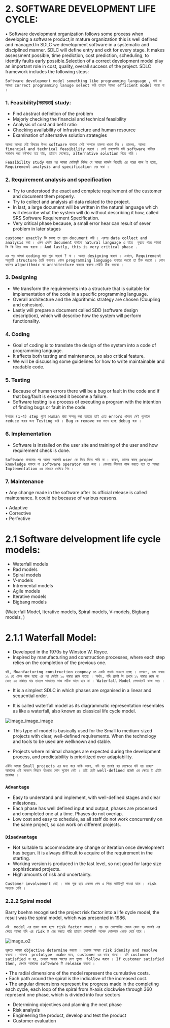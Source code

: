 
# 2. SOFTWARE DEVELOPMENT LIFE CYCLE:

• Software development organization follows some process when developing a software product,in mature organization this is well defined and managed.In SDLC we development software in a systematic and disciplined manner. SDLC will define entry and exit for every stage. It makes assessment possible, time prediction, cost prediction, scheduling, to identify faults early possible.Selection of a correct development model play an important role in cost, quality, overall success of the project.
SDLC framework includes the following steps:

`Software development model something like programming language , যদি না আমরা correct programming lanuge select করি তাহলে আমরা efficient model পাবো না ।  `


### 1. Feasibility(সম্ভাব্যতা) study:
- Find abstract definition of the problem
- Majorly checking the financial and technical feasibility
- Analysis of cost and befit ratio
- Checking availability of infrastructure and human resource
- Examination of alternative solution strategies

`আমরা আমরা যেই বিষয়ের উপর software বানাবো সেই সম্পকে হাকলা ধারনা নিব । তারপর, আমরা financial and technical feasibility করবো । সেই প্রবলেমটা যদি software বানিয়ে সমাধান করা কষ্টসাধ্য হয়ে যায়, তাহলে সেক্ষেত্রে, alternative solution দিতে পারি । `

`Feasibility study করার পর আমরা মোটামুটি শিউর যে আমরা কাজটা নিতেছি এর পরের কাজ টা হচ্ছে, Requirement analysis and specification বের করা । `

### 2. Requirement analysis and specification
- Try to understood the exact and complete requirement of the customer and document
them properly.
- Try to collect and analysis all data related to the project.
- In last, a large document will be written in the natural language which will describe what the system will do without describing it how, called SRS Software Requirement
Specification.
- Very critical phase because, a small error hear can result of sever problem in later stages

`customer exactly কি চাচ্ছে তা শুনে document করি । এরপর data collect and analysis করা । এমন একটা document বানানো natural language এ যাতে  বুঝতে পারে আমরা কি কি নিয়ে কাজ করবো । And lastly, this is very critical phase . `

`এর পর আমরা coding করা শুরু করবো ? না । আমরা designing করবো । এখানে, Requirement অনুয়ায়ী structure তৈরি করবো। কোন programming language ব্যবহার করবো তা ঠিক করবো । কোন ধরনের algorithmic বা architecture ব্যবহার করবো সেইটা ঠিক করবো ।  `

### 3. Designing
- We transform the requirements into a structure that is suitable for implementation of the code in a specific programming language.
- Overall architecture and the algorithmic strategy are chosen (Coupling and cohesion).
- Lastly will prepare a document called SDD (software design description), which will
describe how the system will perform functionality.


### 4. Coding
- Goal of coding is to translate the design of the system into a code of
programming language.
- It affects both testing and maintenance, so also critical feature.
- We will be discussing some guidelines for how to write maintainable and
readable code.

### 5. Testing
- Because of human errors there will be a bug or fault in the code and
if that bug/fault is executed it become a failure.
- Software testing is a process of executing a program with the
intention of finding bugs or fault in the code.

`উপরের (1-4) step গুলো Human দ্বারা সম্পন্ন করা হয়েছে তাই এতে errors থাকবে সেই গুলোকে  reduce করার জন্য Testing করি । Bug কে remove করা মানে হচ্ছে debug করা ।`

### 6. Implementation
- Software is installed on the user site and training of the user
and how requirement check is done.

`Software বানানোর পর আমরা সরাসরি user কে দিয়ে দিতে পারি না । কারণ, তাদের কাছে proper knowledge থাকবে না software operator করার জন্য । কোথায় কীভাবে কাজ করতে হবে তা আমরা Implementation এর মাধ্যমে দেখিয়ে দিব । `

### 7. Maintenance
• Any change made in the software after its official release is called
maintenance. It could be because of various reasons.

• Adaptive <br>
• Corrective <br>
• Perfective <br>



# 2.1 Software delvelopment life cycle models:
- Waterfall models
- Rad models
- Spiral models
- V-models
- Intremental models
- Agile models
- Iterative models
- Bigbang models

(Waterfall Model,
Iterative models,
Spiral models,
V-models,
Bigbang models,
)


# 2.1.1 Waterfall Model:
-  Developed in the 1970s by Winston W. Royce.
- Inspired by manufacturing and construction processes, where each step relies on the
completion of the previous one.

`ধরি, Muanfacturing construction compnay তে একটা প্রডাক্ট বানানো হচ্ছে । সেখানে, রুম নাম্বার ১২ তে কোন কাজ হচ্ছে এর পর সেইটা ১৩ নাম্বার রুমে যাচ্ছে । অর্থাৎ, যদি প্রডাক্ট টা প্রথমে ১২ নাম্বার রুমে না যেতে ১৩ নাম্বারে যায় তাহলে আমাদের কাজ সঠিক ভাবে হবে না । Waterfall Model সেমভাবেই কাজ করে ।`

- It is a simplest SDLC in which phases are
organised in a linear and sequential order.

-  It is called waterfall model as its
diagrammatic representation resembles as
like a waterfall, also known as classical life
cycle model.


![image_image_image](/Academic3rD/softwareEng/img/img01.jpg)

- This type of model is basically used for the
Small to medium-sized projects with clear,
well-defined requirements. When the
technology and tools to be used are wellknown and stable.

- Projects where minimal changes are
expected during the development process,
and predictability is prioritized over
adaptability.

`এইটা আমরা Small projects এর জন্য করে থাকি কারণ, যদি বড় প্রজেক্ট হয় সেক্ষেত্রে যদি হয় তাহলে আমাদের এই মডেলে পিছনে যাওয়ার কোন সুযোগ নেই । তাই ছোট well-defined প্রজেক্ট এর ক্ষেত্রে ই এইটা প্রযোজ্য ।  `



### `Advantage`
- Easy to understand and implement, with well-defined stages and clear milestones.
- Each phase has well defined input and output, phases are processed and completed one at a time. Phases do not overlap.
- Low cost and easy to schedule, as all staff do not work concurrently on the same project, so can work on different projects.

### `Disadvantage`
- Not suitable to accommodate any change or iteration once development has begun. It is always difficult to acquire of the requirement in the starting.
- Working version is produced in the last level, so not good for large size sophisticated projects.
- High amounts of risk and uncertainty.

`Customer involvement নেই । কাজ শুরু হয়ে একদম শেষ এ গিয়ে আউটপুট পাওয়া যাবে । risk অন্যকে বেশি । `


### 2.2.2 Spiral model

Barry boehm recognised the project risk factor into a life cycle model, the result
was the spiral model, which was presented in 1986.

` এই  model এর প্রধান কাজ হলো risk factor কমানো । বড় বড় কোম্পানির ক্ষেত্রে কোন বড় প্রজেক্ট এর ক্ষেত্রে আমরা যদি এর risk টা বের করতে পারি তাহলে কোম্পানিটি অনেক লোকসান থেকে বের্চে যাবে ।   `

![image_o2](/Academic3rD/softwareEng/img/img02.jpg)


`শুরুতে আমরা objective determine করবো । তারপর আমরা risk idenity and resolve করবো । তারপর  prototype  make করে, customer এর কাছে যাবো । যদি customer satisfied না হয়, তাহলে আবার আগের সেপ গুলো  follow করবো । If customer satisfied then, সেখান আমাদের software টি release করবো ।  `

• The radial dimensions of the model represent
the cumulative costs.<br>
• Each path around the spiral is the indicative of
the increased cost.<br>
• The angular dimensions represent the progress
made in the completing each cycle, each loop
of the spiral from X-axis clockwise through 360
represent one phase, which is divided into four
sectors
- Determining objectives and planning the next phase
- Risk analysis
- Engineering the product, develop and test the product
- Customer evaluation




